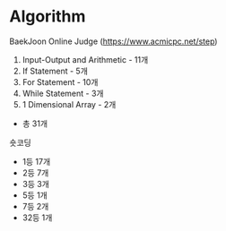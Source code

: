 # Algorithm

BaekJoon Online Judge (https://www.acmicpc.net/step)

01. Input-Output and Arithmetic - 11개
02. If Statement - 5개
03. For Statement - 10개
04. While Statement - 3개
05. 1 Dimensional Array - 2개
 - 총 31개

숏코딩
- 1등 17개
- 2등 7개
- 3등 3개
- 5등 1개
- 7등 2개
- 32등 1개
